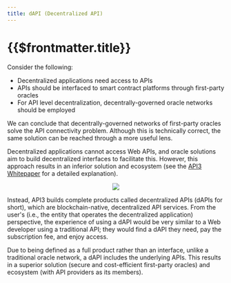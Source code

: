 ```yaml
---
title: dAPI (Decentralized API)
---
```


# {{$frontmatter.title}}

<TOC class="table-of-contents" :include-level="[2,3]" />

Consider the following:

* Decentralized applications need access to <CommonLink :path="'apis.md'">APIs</CommonLink>
* APIs should be interfaced to smart contract platforms through <CommonLink :path="'first-party-oracles.md'">first-party oracles</CommonLink>
* For API level decentralization, <CommonLink :path="'decentrally-governed-oracle-networks.md'">decentrally-governed oracle networks</CommonLink> should be employed

We can conclude that decentrally-governed networks of first-party oracles solve the API connectivity problem. Although this is technically correct, the same solution can be reached through a more useful lens.

Decentralized applications cannot access Web APIs, and oracle solutions aim to build decentralized interfaces to facilitate this. However, this approach results in an inferior solution and ecosystem (see the [API3 Whitepaper](https://github.com/api3dao/api3-whitepaper/blob/master/api3-whitepaper.pdf) for a detailed explanation).

<p align="center">
  <img src="https://github.com/api3dao/api3-docs/raw/master/figures/dapi.png" />
</p>

Instead, API3 builds complete products called decentralized APIs (dAPIs for short), which are blockchain-native, decentralized API services. From the user's (i.e., the entity that operates the decentralized application) perspective, the experience of using a dAPI would be very similar to a Web developer using a traditional API; they would find a dAPI they need, pay the subscription fee, and enjoy access.

Due to being defined as a full product rather than an interface, unlike a traditional oracle network, a dAPI includes the underlying APIs. This results in a superior solution (secure and cost-efficient first-party oracles) and ecosystem (with API providers as its members).
